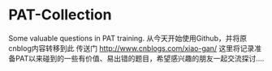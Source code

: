 # PAT-Collection
Some valuable questions in PAT training.
从今天开始使用Github，并将原cnblog内容转移到此
传送门 http://www.cnblogs.com/xiao-gan/
这里将记录准备PAT以来碰到的一些有价值、易出错的题目，希望感兴趣的朋友一起交流探讨....

